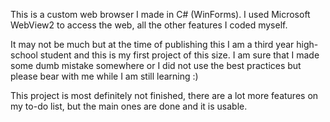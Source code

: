 This is a custom web browser I made in C# (WinForms). I used Microsoft WebView2 to access the web, all the other features I coded myself.

It may not be much but at the time of publishing this I am a third year high-school student and this is my first project of this size. I am sure that I made some dumb mistake somewhere or I did not use the best practices but please bear with me while I am still learning :)

This project is most definitely not finished, there are a lot more features on my to-do list, but the main ones are done and it is usable. 
